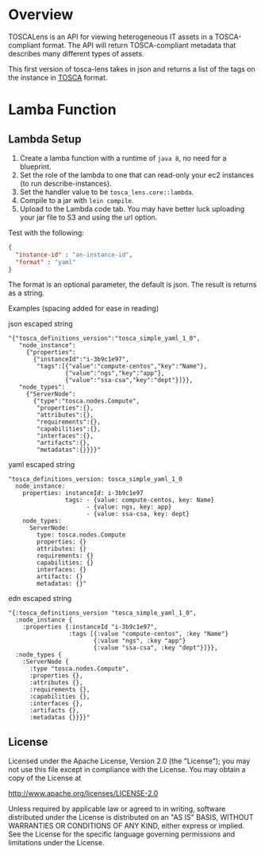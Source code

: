 # Overview

TOSCALens is an API for viewing heterogeneous IT assets in a TOSCA-compliant format. The API will return TOSCA-compliant metadata that describes many different types of assets. 

This first version of tosca-lens takes in json and returns a list of the tags on the instance in [TOSCA](https://www.oasis-open.org/committees/tc_home.php) format.

# Lamba Function

## Lambda Setup

1. Create a lamba function with a runtime of `java 8`, no need for a blueprint.
2. Set the role of the lambda to one that can read-only your ec2 instances (to run describe-instances).
3. Set the handler value to be `tosca_lens.core::lambda`.
4. Compile to a jar with `lein compile`. 
5. Upload to the Lambda code tab. You may have better luck uploading your jar file to S3 and using the url option. 


Test with the following:

```json
{
  "instance-id" : "an-instance-id",
  "format" : "yaml"
}
```

The format is an optional parameter, the default is json. The result is returns as a string.

Examples (spacing added for ease in reading)

json escaped string

```text
"{"tosca_definitions_version":"tosca_simple_yaml_1_0",
   "node_instance":
     {"properties":
       {"instanceId":"i-3b9c1e97",
        "tags":[{"value":"compute-centos","key":"Name"},
                {"value":"ngs","key":"app"},
                {"value":"ssa-csa","key":"dept"}]}},
   "node_types":
     {"ServerNode":
       {"type":"tosca.nodes.Compute",
        "properties":{},
        "attributes":{},
        "requirements":{},
        "capabilities":{},
        "interfaces":{},
        "artifacts":{},
        "metadatas":{}}}}"
```

yaml escaped string

```text
"tosca_definitions_version: tosca_simple_yaml_1_0
  node_instance:
    properties: instanceId: i-3b9c1e97
                tags: - {value: compute-centos, key: Name}
                      - {value: ngs, key: app}
                      - {value: ssa-csa, key: dept}
    node_types:
      ServerNode:
        type: tosca.nodes.Compute
        properties: {}
        attributes: {}
        requirements: {}
        capabilities: {}
        interfaces: {}
        artifacts: {}
        metadatas: {}"
```

edn escaped string

```text
"{:tosca_definitions_version "tosca_simple_yaml_1_0",
  :node_instance {
    :properties {:instanceId "i-3b9c1e97",
                 :tags [{:value "compute-centos", :key "Name"}
                        {:value "ngs", :key "app"}
                        {:value "ssa-csa", :key "dept"}]}},
  :node_types {
    :ServerNode {
      :type "tosca.nodes.Compute",
      :properties {},
      :attributes {},
      :requirements {},
      :capabilities {},
      :interfaces {},
      :artifacts {},
      :metadatas {}}}}"
```

## License

Licensed under the Apache License, Version 2.0 (the "License");
you may not use this file except in compliance with the License.
You may obtain a copy of the License at

http://www.apache.org/licenses/LICENSE-2.0

Unless required by applicable law or agreed to in writing, software distributed under the License is distributed on an "AS IS" BASIS, WITHOUT WARRANTIES OR CONDITIONS OF ANY KIND, either express or implied. See the License for the specific language governing permissions and limitations under the License.

